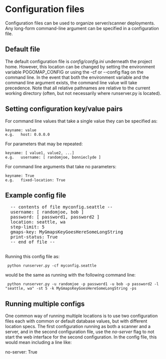 # Configuration files

Configuration files can be used to organize server/scanner deployments.  Any long-form command-line argument can be specified in a configuration file.

##  Default file

The default configuration file is *config/config.ini* underneath the project home. However, this location can be changed by setting the environment variable POGOMAP_CONFIG or using the -cf or --config flag on the command line. In the event that both the environment variable and the command line argument exists, the command line value will take precedence. Note that all relative pathnames are relative to the current working directory (often, but not necessarily where runserver.py is located).

## Setting configuration key/value pairs

  For command line values that take a single value they can be specified as:

    keyname: value
    e.g.   host: 0.0.0.0

  For parameters that may be repeated:

    keyname: [ value1, value2, ...]
    e.g.   username: [ randomjoe, bonnieclyde ]

  For command line arguments that take no parameters:

    keyname: True
    e.g.   fixed-location: True

## Example config file

  <pre>
  -- contents of file myconfig.seattle --
  username: [ randomjoe, bob ]
  password: [ password1, password2 ]
  location: seattle, wa
  step-limit: 5
  gmaps-key: MyGmapsKeyGoesHereSomeLongString
  print-status: True
  -- end of file --
  </pre>

  Running this config file as:

     python runserver.py -cf myconfig.seattle

  would be the same as running with the following command line:

     python runserver.py -u randomjoe -p password1 -u bob -p password2 -l "seattle, wa" -st 5 -k MyGmapsKeyGoesHereSomeLongString -ps

## Running multiple configs

   One common way of running multiple locations is to use two configuration files each with common or default database values, but with different location specs. The first configuration running as both a scanner and a server, and in the second configuration file, use the *no-server* flag to not start the web interface for the second configuration.   In the config file, this would mean including a line like:

   no-server: True

